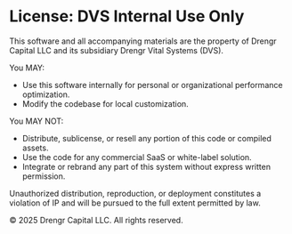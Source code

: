 # License: DVS Internal Use Only

This software and all accompanying materials are the property of Drengr Capital LLC and its subsidiary Drengr Vital Systems (DVS).

You MAY:
- Use this software internally for personal or organizational performance optimization.
- Modify the codebase for local customization.

You MAY NOT:
- Distribute, sublicense, or resell any portion of this code or compiled assets.
- Use the code for any commercial SaaS or white-label solution.
- Integrate or rebrand any part of this system without express written permission.

Unauthorized distribution, reproduction, or deployment constitutes a violation of IP and will be pursued to the full extent permitted by law.

© 2025 Drengr Capital LLC. All rights reserved.
